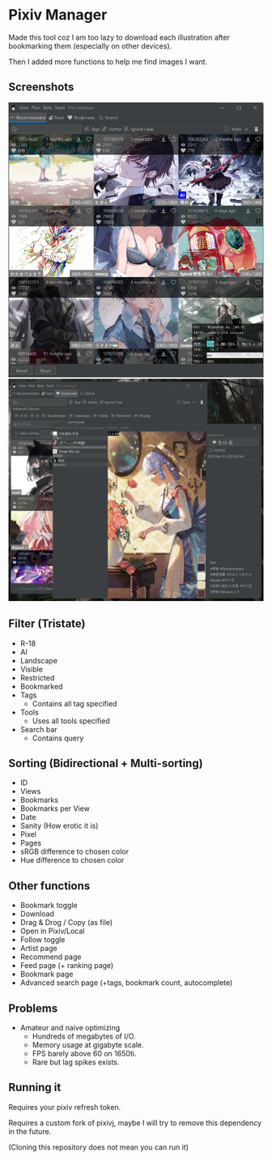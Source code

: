# Pixiv Manager

Made this tool coz I am too lazy to download each illustration after bookmarking them (especially on other devices).

Then I added more functions to help me find images I want.

## Screenshots

![img.png](github/images/img.png)
![img.png](github/images/img2.png)

## Filter (Tristate)

- R-18
- AI
- Landscape
- Visible
- Restricted
- Bookmarked
- Tags
    - Contains all tag specified
- Tools
    - Uses all tools specified
- Search bar
    - Contains query

## Sorting (Bidirectional + Multi-sorting)

- ID
- Views
- Bookmarks
- Bookmarks per View
- Date
- Sanity (How erotic it is)
- Pixel
- Pages
- sRGB difference to chosen color
- Hue difference to chosen color

## Other functions

- Bookmark toggle
- Download
- Drag & Drog / Copy (as file)
- Open in Pixiv/Local
- Follow toggle
- Artist page
- Recommend page
- Feed page (+ ranking page)
- Bookmark page
- Advanced search page (+tags, bookmark count, autocomplete)

## Problems

- Amateur and naive optimizing
    - Hundreds of megabytes of I/O.
    - Memory usage at gigabyte scale.
    - FPS barely above 60 on 1650ti.
    - Rare but lag spikes exists.

## Running it

Requires your pixiv refresh token.

Requires a custom fork of pixivj, maybe I will try to remove this dependency in the future.

(Cloning this repository does not mean you can run it)
